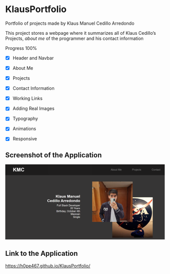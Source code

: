 # KlausPortfolio
Portfolio of projects made by Klaus Manuel Cedillo Arredondo

This project stores a webpage where it summarizes all of Klaus Cedillo’s Projects, *about  me* of the programmer and his contact information

Progress 100%

* [x] Header and Navbar
* [x] About Me
* [x] Projects
* [x] Contact Information
* [x] Working Links
* [x] Adding Real Images
* [x] Typography
* [x] Animations
* [x] Responsive


## Screenshot of the Application

![Screenshot of the Application](./assets/images/KlausPortfolioSS.PNG)

## Link to the Application

https://h0pe467.github.io/KlausPortfolio/
